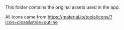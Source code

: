 This folder contains the original assets used in the app.

All icons came from https://material.io/tools/icons/?icon=close&style=outline
